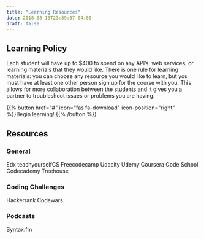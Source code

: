 ```yaml
---
title: "Learning Resources"
date: 2018-08-13T23:39:37-04:00
draft: false
---
```


## Learning Policy
Each student will have up to $400 to spend on any API’s, web services, or learning materials that they would like. There is one rule for learning materials: you can choose any resource you would like to learn, but you must have at least one other person sign up for the course with you. This allows for more collaboration between the students and it gives you a partner to troubleshoot issues or problems you are having.

{{% button href="#" icon="fas fa-download" icon-position="right" %}}Begin learning! {{% /button %}}

## Resources

### General 
Edx
teachyourselfCS
Freecodecamp
Udacity
Udemy
Coursera
Code School
Codecademy
Treehouse

### Coding Challenges
Hackerrank
Codewars


### Podcasts
Syntax.fm
